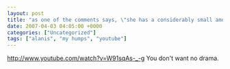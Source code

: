 ```yaml
---
layout: post
title: "as one of the comments says, \"she has a considerably small amount of junk in her trunk\""
date: 2007-04-03 04:05:00 +0000
categories: ["Uncategorized"]
tags: ["alanis", "my humps", "youtube"]
---
```


http://www.youtube.com/watch?v=W91sqAs-_-g
You don't want no drama.